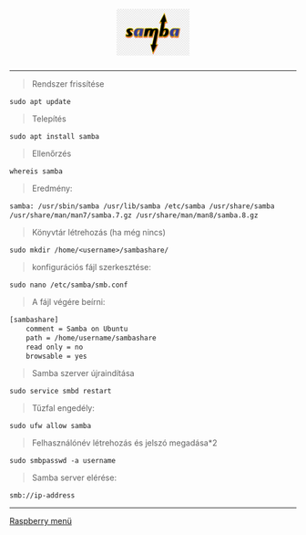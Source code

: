 <h1 align="center">
	<img src="../.pictures/samba_logo.png" alt="Samba logo" width="128"/>
</h1>

---

> Rendszer frissítése

```
sudo apt update
```

> Telepítés

```
sudo apt install samba
```

> Ellenőrzés

```
whereis samba
```

> Eredmény:

```
samba: /usr/sbin/samba /usr/lib/samba /etc/samba /usr/share/samba /usr/share/man/man7/samba.7.gz /usr/share/man/man8/samba.8.gz
```

> Könyvtár létrehozás (ha még nincs)

```
sudo mkdir /home/<username>/sambashare/
```

> konfigurációs fájl szerkesztése:

```
sudo nano /etc/samba/smb.conf
```

> A fájl végére beírni:

```
[sambashare]
    comment = Samba on Ubuntu
    path = /home/username/sambashare
    read only = no
    browsable = yes
```

> Samba szerver újraindítása

```
sudo service smbd restart
```

> Tűzfal engedély:

```
sudo ufw allow samba
```

> Felhasználónév létrehozás és jelszó megadása*2

```
sudo smbpasswd -a username
```

> Samba server elérése:

```
smb://ip-address
```

---

[Raspberry menü](../README.md)
